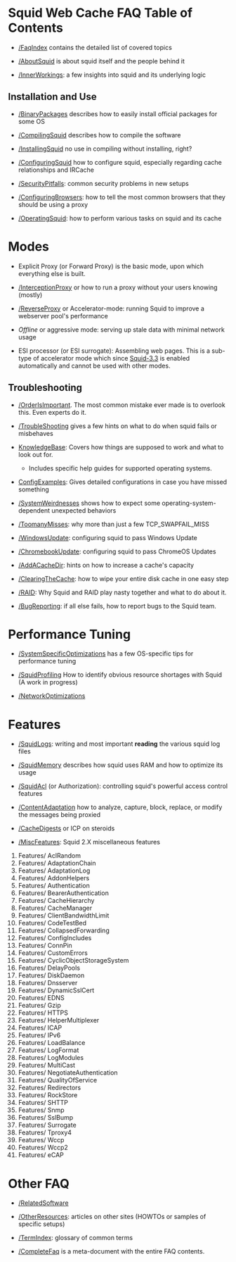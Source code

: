 # Squid Web Cache FAQ Table of Contents

  - [/FaqIndex](/SquidFaq/FaqIndex#)
    contains the detailed list of covered topics

  - [/AboutSquid](/SquidFaq/AboutSquid#)
    is about squid itself and the people behind it

  - [/InnerWorkings](/SquidFaq/InnerWorkings#):
    a few insights into squid and its underlying logic

## Installation and Use

  - [/BinaryPackages](/SquidFaq/BinaryPackages#)
    describes how to easily install official packages for some OS

  - [/CompilingSquid](/SquidFaq/CompilingSquid#)
    describes how to compile the software

  - [/InstallingSquid](/SquidFaq/InstallingSquid#)
    no use in compiling without installing, right?

  - [/ConfiguringSquid](/SquidFaq/ConfiguringSquid#)
    how to configure squid, especially regarding cache relationships and
    IRCache

  - [/SecurityPitfalls](/SquidFaq/SecurityPitfalls#):
    common security problems in new setups

  - [/ConfiguringBrowsers](/SquidFaq/ConfiguringBrowsers#):
    how to tell the most common browsers that they should be using a
    proxy

  - [/OperatingSquid](/SquidFaq/OperatingSquid#):
    how to perform various tasks on squid and its cache

# Modes

  - Explicit Proxy (or Forward Proxy) is the basic mode, upon which
    everything else is built.

  - [/InterceptionProxy](/SquidFaq/InterceptionProxy#)
    or how to run a proxy without your users knowing (mostly)

  - [/ReverseProxy](/SquidFaq/ReverseProxy#)
    or Accelerator-mode: running Squid to improve a webserver pool's
    performance

  - *Offline* or aggressive mode: serving up stale data with minimal
    network usage

  - ESI processor (or ESI surrogate): Assembling web pages. This is a
    sub-type of accelerator mode which since
    [Squid-3.3](/Squid-3.3#)
    is enabled automatically and cannot be used with other modes.

## Troubleshooting

  - [/OrderIsImportant](/SquidFaq/OrderIsImportant#).
    The most common mistake ever made is to overlook this. Even experts
    do it.

  - [/TroubleShooting](/SquidFaq/TroubleShooting#)
    gives a few hints on what to do when squid fails or misbehaves

  - [KnowledgeBase](/KnowledgeBase#):
    Covers how things are supposed to work and what to look out for.
    
      - Includes specific help guides for supported operating systems.

  - [ConfigExamples](/ConfigExamples#):
    Gives detailed configurations in case you have missed something

  - [/SystemWeirdnesses](/SquidFaq/SystemWeirdnesses#)
    shows how to expect some operating-system-dependent unexpected
    behaviors

  - [/ToomanyMisses](/SquidFaq/ToomanyMisses#):
    why more than just a few TCP\_SWAPFAIL\_MISS

  - [/WindowsUpdate](/SquidFaq/WindowsUpdate#):
    configuring squid to pass Windows Update

  - [/ChromebookUpdate](/SquidFaq/ChromebookUpdate#):
    configuring squid to pass ChromeOS Updates

  - [/AddACacheDir](/SquidFaq/AddACacheDir#):
    hints on how to increase a cache's capacity

  - [/ClearingTheCache](/SquidFaq/ClearingTheCache#):
    how to wipe your entire disk cache in one easy step

  - [/RAID](/SquidFaq/RAID#):
    Why Squid and RAID play nasty together and what to do about it.

  - [/BugReporting](/SquidFaq/BugReporting#):
    if all else fails, how to report bugs to the Squid team.

# Performance Tuning

  - [/SystemSpecificOptimizations](/SquidFaq/SystemSpecificOptimizations#)
    has a few OS-specific tips for performance tuning

  - [/SquidProfiling](/SquidFaq/SquidProfiling#)
    How to identify obvious resource shortages with Squid (A work in
    progress)

  - [/NetworkOptimizations](/SquidFaq/NetworkOptimizations#)

# Features

  - [/SquidLogs](/SquidFaq/SquidLogs#):
    writing and most important **reading** the various squid log files

  - [/SquidMemory](/SquidFaq/SquidMemory#)
    describes how squid uses RAM and how to optimize its usage

  - [/SquidAcl](/SquidFaq/SquidAcl#)
    (or Authorization): controlling squid's powerful access control
    features

  - [/ContentAdaptation](/SquidFaq/ContentAdaptation#)
    how to analyze, capture, block, replace, or modify the messages
    being proxied

  - [/CacheDigests](/SquidFaq/CacheDigests#)
    or ICP on steroids

  - [/MiscFeatures](/SquidFaq/MiscFeatures#):
    Squid 2.X miscellaneous features

<!-- end list -->

1.  Features/
    AclRandom
2.  Features/
    AdaptationChain
3.  Features/
    AdaptationLog
4.  Features/
    AddonHelpers
5.  Features/
    Authentication
6.  Features/
    BearerAuthentication
7.  Features/
    CacheHierarchy
8.  Features/
    CacheManager
9.  Features/
    ClientBandwidthLimit
10. Features/
    CodeTestBed
11. Features/
    CollapsedForwarding
12. Features/
    ConfigIncludes
13. Features/
    ConnPin
14. Features/
    CustomErrors
15. Features/
    CyclicObjectStorageSystem
16. Features/
    DelayPools
17. Features/
    DiskDaemon
18. Features/
    Dnsserver
19. Features/
    DynamicSslCert
20. Features/
    EDNS
21. Features/
    Gzip
22. Features/
    HTTPS
23. Features/
    HelperMultiplexer
24. Features/
    ICAP
25. Features/
    IPv6
26. Features/
    LoadBalance
27. Features/
    LogFormat
28. Features/
    LogModules
29. Features/
    MultiCast
30. Features/
    NegotiateAuthentication
31. Features/
    QualityOfService
32. Features/
    Redirectors
33. Features/
    RockStore
34. Features/
    SHTTP
35. Features/
    Snmp
36. Features/
    SslBump
37. Features/
    Surrogate
38. Features/
    Tproxy4
39. Features/
    Wccp
40. Features/
    Wccp2
41. Features/
    eCAP

# Other FAQ

  - [/RelatedSoftware](/SquidFaq/RelatedSoftware#)

  - [/OtherResources](/SquidFaq/OtherResources#):
    articles on other sites (HOWTOs or samples of specific setups)

  - [/TermIndex](/SquidFaq/TermIndex#):
    glossary of common terms

  - [/CompleteFaq](/SquidFaq/CompleteFaq#)
    is a meta-document with the entire FAQ contents.
